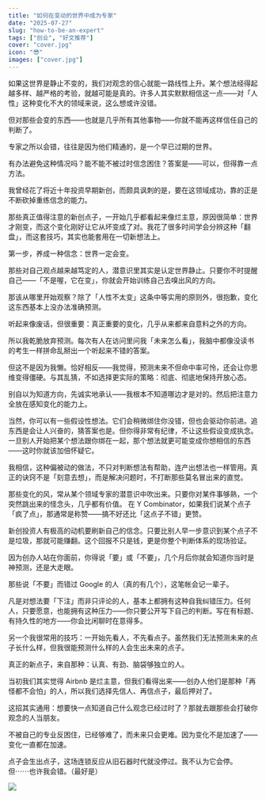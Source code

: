 ```yaml
---
title: "如何在变动的世界中成为专家"
date: "2025-07-27"
slug: "how-to-be-an-expert"
tags: ["创业", "好文推荐"]
cover: "cover.jpg"
icon: "😎"
images: ["cover.jpg"]
---
```

如果这世界是静止不变的，我们对观念的信心就能一路线性上升。某个想法经得起越多样、越严格的考验，就越可能是真的。许多人其实默默相信这一点——对「人性」这种变化不大的领域来说，这么想或许没错。



但对那些会变的东西——也就是几乎所有其他事物——你就不能再这样信任自己的判断了。



专家之所以会错，往往是因为他们精通的，是一个早已过期的世界。



有办法避免这种情况吗？能不能不被过时信念困住？答案是——可以，但得靠一点方法。



我曾经花了将近十年投资早期新创，而颇具讽刺的是，要在这领域成功，靠的正是不断砍掉重练信念的能力。



那些真正值得注意的新创点子，一开始几乎都看起来像烂主意，原因很简单：世界才刚变，而这个变化刚好让它从坏变成了对。我花了很多时间学会分辨这种「翻盘」，而这套技巧，其实也能套用在一切新想法上。



第一步，养成一种信念：世界一定会变。



那些对自己观点越来越笃定的人，潜意识里其实是认定世界静止。只要你不时提醒自己——「不是喔，它在变」，你就会开始训练自己去嗅出风的方向。



那该从哪里开始观察？除了「人性不太变」这条中等实用的原则外，很抱歉，变化这东西基本上没办法准确预测。



听起来像废话，但很重要：真正重要的变化，几乎从来都来自意料之外的方向。



所以我乾脆放弃预测。每次有人在访问里问我「未来怎么看」，我脑中都像没读书的考生一样拼命乱掰出一个听起来不错的答案。



但这不是因为我懒。恰好相反——我觉得，预测未来不但命中率可怜，还会让你思维变得僵硬。与其乱猜，不如选择更实际的策略：彻底、彻底地保持开放心态。



别自以为知道方向，先诚实地承认——我根本不知道哪边才是对的。然后把注意力全放在感知变化的能力上。



当然，你可以有一些假设性想法。它们会稍微绑住你没错，但也会驱动你前进。追东西是会让人兴奋的，猜答案也是。但你得非常有纪律，不让这些假设变成执念。
一旦别人开始把某个想法跟你绑在一起，那个想法就更可能变成你想相信的东西——这时你就该加倍怀疑它。



我相信，这种偏被动的做法，不只对判断想法有帮助，连产出想法也一样管用。真正的诀窍不是「刻意去想」，而是解决问题时，不打断那些莫名冒出来的直觉。



那些变化的风，常从某个领域专家的潜意识中吹出来。只要你对某件事够熟，一个突然跳出来的怪念头，几乎都有价值。
在 Y Combinator，如果我们说某个点子「疯了点」，那通常是称赞——搞不好还比「这点子不错」更赞。



新创投资人有极高的动机要刷新自己的信念。只要比别人早一步意识到某个点子不是垃圾，那就可能赚翻。这个回报不只是钱，更是你整个判断体系的现场验证。



因为创办人站在你面前，你得说「要」或「不要」，几个月后你就会知道你当时是神预测，还是大走眼。



那些说「不要」而错过 Google 的人（真的有几个），这笔帐会记一辈子。



凡是对想法要「下注」而非只评论的人，基本上都拥有这种自我纠错压力。任何人，只要愿意，也能拥有这种压力——你只要公开写下自己的判断。写在有标题、有持久性的地方——你会比闲聊时在意得多。



另一个我很常用的技巧：一开始先看人，不先看点子。虽然我们无法预测未来的点子长什么样，但我很能预测什么样的人会生出未来的点子。



真正的新点子，来自那种：认真、有劲、脑袋够独立的人。



当初我们其实觉得 Airbnb 是烂主意，但我们看得出来——创办人他们是那种「再怪都不会怕」的人，所以我们选择先信人、再信点子，最后押对了。



这招其实通用：想要快一点知道自己什么观念已经过时了？那就去跟那些会打破你观念的人当朋友。



不被自己的专业反困住，已经够难了，而未来只会更难。因为变化不是加速了——变化一直都在加速。



点子会生出点子，这场连锁反应从旧石器时代就没停过。我不认为它会停。
但⋯⋯也许我会错。（最好是）




![](https://prod-files-secure.s3.us-west-2.amazonaws.com/112d0858-5090-4d34-a606-b75eb8d65fd2/46476355-9cf3-4e99-9b7a-3531bc426380/1000202064.png?X-Amz-Algorithm=AWS4-HMAC-SHA256&X-Amz-Content-Sha256=UNSIGNED-PAYLOAD&X-Amz-Credential=ASIAZI2LB46663JBAIZD%2F20250917%2Fus-west-2%2Fs3%2Faws4_request&X-Amz-Date=20250917T101327Z&X-Amz-Expires=3600&X-Amz-Security-Token=IQoJb3JpZ2luX2VjECoaCXVzLXdlc3QtMiJHMEUCIQD526DYUBapiUfI9N%2FHXbNzMIUkex%2F%2FvlHhSwzZOhR9lgIgOyizeDnxTEBgFLFC%2FZuTplUMOvvQzMVbKUBlU6%2FqiwUqiAQIo%2F%2F%2F%2F%2F%2F%2F%2F%2F%2F%2FARAAGgw2Mzc0MjMxODM4MDUiDElVf5wxyQEBFEH4lCrcA3R%2B4MkKqRl9VT0CV2QXQihwbJZNnb0CEq0kqXR%2BMXuYsocrvUOZqexUkOPtwWjowT3MMpE5l4ruu5sAq6YnarRFGFLEPlHa4vHIb5A1UZIe49jROA99RAf8BOsJmBIi8w2NOPqPzTYscWxPMsBCgBD3MinJRO8Y9StYsmOY%2BNLR7CZ1T1ZRAl%2FCfUvzEJUYbUoZqhH2xmZIvXh%2F67DbsIGH9XqHOxcid8hRzDIFxYQvjQW%2BCHvp0b8zDaXGwYx1ZUWrwelFV5q9uwEeraHq7v6JIWItPi5DOxWOicF4jewRY7ee8g4J6vEo1pkfQDPUxFcH9W8kCqKglvM7xocKl43gQAmtcSSgpc5cTGk0zS2JE5K6lwYMVdu0TO55rijjpF6929n%2By6tiwF4C51fgoyaYe3BcraTfdQFarcgaunuH3WDIxzdA%2BEURD32nKuI4tLaKVCq8IBo8o3tKpY6oBNMC8N1nw0ia8k8uA1X7MOphtvHINEhe3ADfzP7QaM2%2Fkkywhb%2FPZ0jA27nrpgzyjqgQWEIG5g0AOZhoDymuBRmRz8GJrUd%2BbCFp%2F4vGbzkZ70ZEh21FWfHeISCTSC2hNQ%2F0BQ5RTcDC3oK9xxP%2Bgu%2FO8wzLR2%2F3dTGXJtVZMNORqsYGOqUBiSnfqVyh9GVtc80Qzbj%2Fck2JJdTUSjywYHzaviSDt6FmhwLcnmcA8TA6XfuNaqcub%2BjN693z29TZX4aAFIjhXXHzueeBYqutShxOrZqMz8Je8n%2FiIdfgXDxTPDgXxIjKSPCKu8u0oGbjbM5tr79yua2o8iDKJlXDJdCzb50idjpswic8EA%2Bc6LiuFMV0kwzXBSUvkcslSqpHq4%2FFgYc4vn0dPiwz&X-Amz-Signature=1f4f7ef57ee6df0e33fbf5798c12da2520e6c24198f4fe6bc950e87a1b102cce&X-Amz-SignedHeaders=host&x-amz-checksum-mode=ENABLED&x-id=GetObject)


